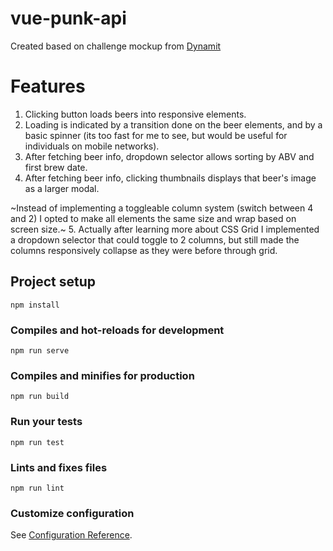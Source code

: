 # vue-punk-api

Created based on challenge mockup from [Dynamit](https://github.com/Dynamit/front-end-code-day/tree/master/punk-api)


# Features

1. Clicking button loads beers into responsive elements.
2. Loading is indicated by a transition done on the beer elements, and by a basic spinner (its too fast for me to see, but would be useful for individuals on mobile networks).
3. After fetching beer info, dropdown selector allows sorting by ABV and first brew date.
4. After fetching beer info, clicking thumbnails displays that beer's image as a larger modal.

~Instead of implementing a toggleable column system (switch between 4 and 2) I opted to make all elements the same size and wrap based on screen size.~
5. Actually after learning more about CSS Grid I implemented a dropdown selector that could toggle to 2 columns, but still made the columns responsively collapse as they were before through grid.



## Project setup
```
npm install
```

### Compiles and hot-reloads for development
```
npm run serve
```

### Compiles and minifies for production
```
npm run build
```

### Run your tests
```
npm run test
```

### Lints and fixes files
```
npm run lint
```

### Customize configuration
See [Configuration Reference](https://cli.vuejs.org/config/).
